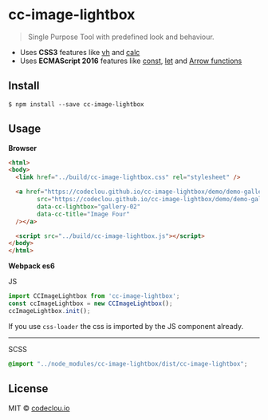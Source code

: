 # cc-image-lightbox

> Single Purpose Tool with predefined look and behaviour.

 * Uses **CSS3** features like [vh](http://caniuse.com/#feat=viewport-units) and [calc](http://caniuse.com/#feat=calc)
 * Uses **ECMAScript 2016** features like [const](http://caniuse.com/#feat=const), [let](http://caniuse.com/#feat=let) and [Arrow functions](http://caniuse.com/#feat=arrow-functions) 


## Install

```
$ npm install --save cc-image-lightbox
```

## Usage


**Browser**

```html
<html>
<body>
  <link href="../build/cc-image-lightbox.css" rel="stylesheet" />

  <a href="https://codeclou.github.io/cc-image-lightbox/demo/demo-gallery-02/images/DSC05104.JPG" target="_blank"><img
        src="https://codeclou.github.io/cc-image-lightbox/demo/demo-gallery-02/thumbs/DSC05104.JPG"
        data-cc-lightbox="gallery-02"
        data-cc-title="Image Four"
  /></a>

  <script src="../build/cc-image-lightbox.js"></script>
</body>
</html>
```

**Webpack es6**

JS
```js
import CCImageLightbox from 'cc-image-lightbox';
const ccImageLightbox = new CCImageLightbox();
ccImageLightbox.init();
```
If you use `css-loader` the css is imported by the JS component already.

----

SCSS
```scss
@import "../node_modules/cc-image-lightbox/dist/cc-image-lightbox";
```


## License

MIT © [codeclou.io](./LICENSE.md)
